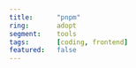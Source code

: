 ```yaml
---
title:      "pnpm"
ring:       adopt
segment:    tools
tags:       [coding, frontend]
featured:   false
---
```

